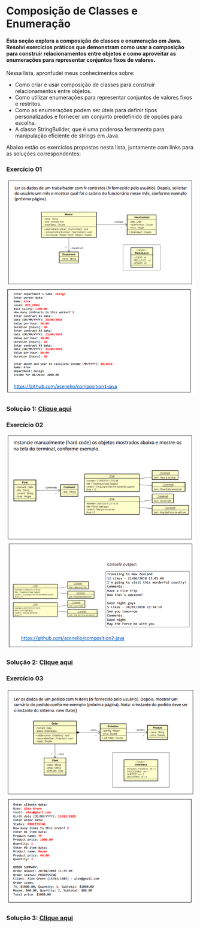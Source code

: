 # Composição de Classes e Enumeração

#### Esta seção explora a composição de classes e enumeração em Java. Resolvi exercícios práticos que demonstram como usar a composição para construir relacionamentos entre objetos e como aproveitar as enumerações para representar conjuntos fixos de valores.

Nessa lista, apronfudei meus conhecimentos sobre:
- Como criar e usar composição de classes para construir relacionamentos entre objetos.
- Como utilizar enumerações para representar conjuntos de valores fixos e restritos.
- Como as enumerações podem ser úteis para definir tipos personalizados e fornecer um conjunto predefinido de opções para escolha.
- A classe StringBuilder, que é uma poderosa ferramenta para manipulação eficiente de strings em Java.

Abaixo estão os exercícios propostos nesta lista, juntamente com links para as soluções correspondentes:

###  Exercício 01
<img src="1.1.png" alt="Exercicio 01">
<img src="1.2.png" alt="Exercicio 01">

### Solução 1: [Clique aqui](/Exercícios/Composição%20e%20enumeração/src/exercicio01/)


###  Exercício 02
<img src="2.1.png" alt="Exercicio 02">
<img src="2.2.png" alt="Exercicio 02">

### Solução 2: [Clique aqui](/Exercícios/Composição%20e%20enumeração/src/exercicio02/)


###  Exercício 03
<img src="3.1.png" alt="Exercicio 03">
<img src="3.2.png" alt="Exercicio 03">

### Solução 3: [Clique aqui](/Exercícios/Composição%20e%20enumeração/src/exercicio03/)


